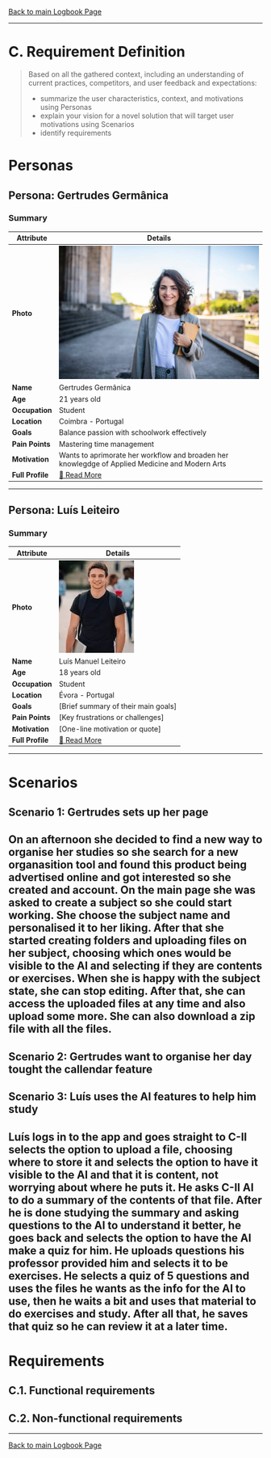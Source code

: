 [Back to main Logbook Page](../hci_logbook.md)

---
# C. Requirement Definition
>	Based on all the gathered context, including an understanding of current practices, competitors, and user feedback and expectations: 
>	- summarize the user characteristics, context, and motivations using Personas
>	- explain your vision for a novel solution that will target user motivations using Scenarios
>	- identify requirements

# Personas

## Persona: Gertrudes Germânica
### Summary 
| Attribute        | Details                                        |
| ---------------- | -----------------------------------------------|
| **Photo**        | ![Persona Name\|100](personas/persona1.jpeg)   |
| **Name**         | Gertrudes Germânica                            |
| **Age**          | 21 years old                                   |
| **Occupation**   | Student                                        |
| **Location**     | Coimbra - Portugal                             |
| **Goals**        | Balance passion with schoolwork effectively    |
| **Pain Points**  | Mastering time management                      |
| **Motivation**   | Wants to aprimorate her workflow and broaden her knowlegdge of Applied Medicine and Modern Arts |
| **Full Profile** | [📄 Read More](personas/persona1_template.md)  |

---
## Persona: Luís Leiteiro
### Summary 
| Attribute        | Details                                       |
| ---------------- | --------------------------------------------- |
| **Photo**        | ![Persona Name](personas/persona2.jpeg)        |
| **Name**         | Luís Manuel Leiteiro                          |
| **Age**          | 18 years old                                  |
| **Occupation**   | Student                                       |
| **Location**     | Évora - Portugal                             |
| **Goals**        | [Brief summary of their main goals]           |
| **Pain Points**  | [Key frustrations or challenges]              |
| **Motivation**   | [One-line motivation or quote]                |
| **Full Profile** | [📄 Read More](personas/persona2_template.md) |

---





# Scenarios


## Scenario 1: Gertrudes sets up her page

On an afternoon she decided to find a new way to organise her studies so she search for a new organasition tool and found this product being advertised online and got interested so she created and account.
On the main page she was asked to **create a subject** so she could start working. She choose the **subject name** and personalised it to her liking. After that she started **creating folders** and **uploading files** on her subject, choosing which ones would be **visible to the AI** and selecting if they are **contents or exercises**.
When she is happy with the subject state, she can stop editing. After that, she can access the uploaded files at any time and also upload some more. She can also **download a zip file** with all the files.
---

## Scenario 2: Gertrudes want to organise her day tought the callendar feature

## Scenario 3: Luís uses the AI features to help him study
Luís logs in to the app and goes straight to C-II selects the option to **upload a file**, choosing where to store it and selects the option to have **it visible to the AI** and that it is **content**, not worrying about where he puts it. He asks C-II AI to **do a summary** of the contents of that file. After he is done studying the summary and asking **questions to the AI** to understand it better, he goes back and selects the option to have the AI **make a quiz** for him. He uploads questions his professor provided him and selects it to be exercises. He **selects a quiz of 5 questions** and uses the files he wants as the info for the AI to use, then he waits a bit and uses that material to do exercises and study. After all that, he **saves that quiz** so he can review it at a later time.
---

# Requirements





## C.1. Functional requirements


## C.2. Non-functional requirements


---
[Back to main Logbook Page](hci_logbook.md)